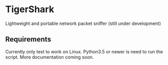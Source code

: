 # TigerShark
Lightweight and portable network packet sniffer (still under development)

## Requirements
Currently only test to work on Linux. Python3.5 or newer is need to run the script. More documentation coming soon.
